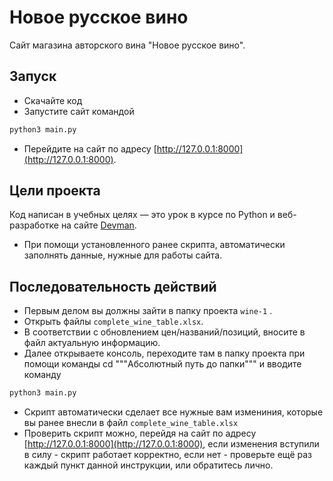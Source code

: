 # Новое русское вино

Сайт магазина авторского вина "Новое русское вино".

## Запуск

- Скачайте код
- Запустите сайт командой
```python
python3 main.py
```
- Перейдите на сайт по адресу [http://127.0.0.1:8000](http://127.0.0.1:8000).

## Цели проекта

Код написан в учебных целях — это урок в курсе по Python и веб-разработке на сайте [Devman](https://dvmn.org).
- При помощи установленного ранее скрипта, автоматически заполнять данные, нужные для работы сайта.

## Последовательность действий

- Первым делом вы должны зайти в папку проекта ```wine-1``` .
- Открыть файлы ```complete_wine_table.xlsx```.
- В соответствии с обновлением цен/названий/позиций, вносите в файл актуальную информацию.
- Далее открываете консоль, переходите там в папку проекта при помощи команды cd """Абсолютный путь до папки""" 
и вводите команду
```python
python3 main.py
```
- Скрипт автоматически сделает все нужные вам измениния, которые вы ранее внесли в файл ```complete_wine_table.xlsx```
- Проверить скрипт можно, перейдя на сайт по адресу [http://127.0.0.1:8000](http://127.0.0.1:8000), если изменения
вступили в силу - скрипт работает корректно, если нет - проверьте ещё раз каждый пункт данной инструкции, или обратитесь
лично.
